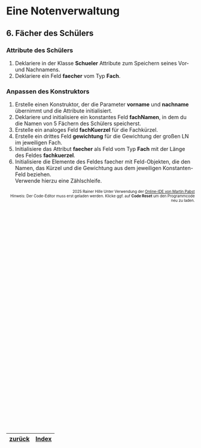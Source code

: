   <meta charset="utf-8" />
  <title>Informatik</title>
  <link rel="stylesheet" href="https://Hi2272.github.io/StyleMD.css">
 
 # Eine Notenverwaltung
## 6. Fächer des Schülers

### Attribute des Schülers

1. Deklariere in der Klasse **Schueler** Attribute zum Speichern seines Vor- und Nachnamens.
2. Deklariere ein Feld **faecher** vom Typ **Fach**.
### Anpassen des Konstruktors
1.  Erstelle einen Konstruktor, der die Parameter **vorname** und **nachname** übernimmt und die Attribute initialisiert.
2.  Deklariere und initialisiere ein konstantes Feld **fachNamen**, in dem du die Namen von 5 Fächern des Schülers speicherst.
4. Erstelle ein analoges Feld **fachKuerzel** für die Fachkürzel.
5. Erstelle ein drittes Feld **gewichtung** für die Gewichtung der großen LN im jeweiligen Fach.
6. Initialisiere das Attribut **faecher** als Feld vom Typ **Fach** mit der Länge des Feldes **fachkuerzel**.
7. Initialisiere die Elemente des Feldes faecher mit Feld-Objekten, die den Namen, das Kürzel und die Gewichtung aus dem jeweiligen Konstanten-Feld beziehen.  
Verwende hierzu eine Zählschleife.

<div id="quelle" style="font-size: x-small; text-align: right;">
    2025 Rainer Hille  Unter Verwendung der  <a href='https://www.online-ide.de/'>Online-IDE von Martin Pabst</a><br>Hinweis: Der Code-Editor muss erst geladen werden. Klicke ggf. auf <b>Code Reset</b> um den Programmcode neu zu laden.

  </div>
  
  <section>
    <iframe
    srcdoc="<script>window.jo_doc = window.frameElement.textContent;</script><script src='https://Hi2272.github.io/include/js/includeide/includeIDE.js'></script>"
    width="100%" height="600" frameborder="0">
    {'id': 'Java', 'speed': 2000, 
    'withBottomPanel': true ,'withPCode': false ,'withConsole': true ,
    'withFileList': true ,'withErrorList': true}
    <script id="javaCode" type="plain/text" title="Fach.java" src="Fach.java"></script>
    <script id="javaCode" type="plain/text" title="Schueler.java" src="Schueler.java"></script>
  </script>
   </iframe>
</section>


| [zurück](../OIDE_Noten04NeueNoten/index.html) | [Index](../index.html) |
| ---- | ---- |


